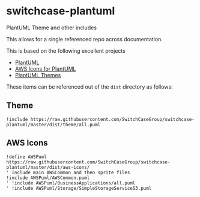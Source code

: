 # switchcase-plantuml

PlantUML Theme and other includes

This allows for a single referenced repo across documentation.

This is based on the following excellent projects

- [PlantUML](https://plantuml.com/)
- [AWS Icons for PlantUML](https://github.com/awslabs/aws-icons-for-plantuml)
- [PlantUML Themes](https://github.com/bschwarz/puml-themes)

These items can be referenced out of the `dist` directory as follows:

## Theme

```
!include https://raw.githubusercontent.com/SwitchCaseGroup/switchcase-plantuml/master/dist/theme/all.puml
```

## AWS Icons

```
!define AWSPuml https://raw.githubusercontent.com/SwitchCaseGroup/switchcase-plantuml/master/dist/aws-icons/
' Include main AWSCommon and then sprite files
!include AWSPuml/AWSCommon.puml
' !include AWSPuml/BusinessApplications/all.puml
' !include AWSPuml/Storage/SimpleStorageServiceS3.puml
```
